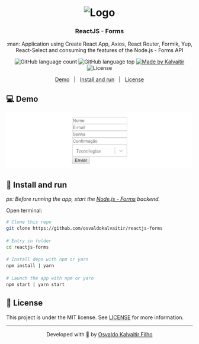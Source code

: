 <h1 align="center">
    <img src="/.github/assets/logo.svg"
    width="200px"
    alt="Logo" />
</h1>

<h3 align="center">
  ReactJS - Forms
</h3>

<p align="center">
  :man: Application using Create React App, Axios, React Router, Formik, Yup, React-Select and consuming the features of the Node.js - Forms API
</p>

<p align="center">
  <img alt="GitHub language count" src="https://img.shields.io/github/languages/count/osvaldokalvaitir/reactjs-forms.svg?color=00A83A">

  <img alt="GitHub language top" src="https://img.shields.io/github/languages/top/osvaldokalvaitir/reactjs-forms.svg?color=00A83A">

  <a href="https://kalvaitir.com/">
    <img alt="Made by Kalvaitir" src="https://img.shields.io/badge/made%20by-Kalvaitir-00A83A">
  </a>

  <img alt="License" src="https://img.shields.io/badge/license-MIT-00A83A">
</p>

<p align="center">
  <a href="#computer-demo">Demo</a>&nbsp;&nbsp;&nbsp;|&nbsp;&nbsp;&nbsp;<a href="#wrench-install-and-run">Install and run</a>&nbsp;&nbsp;&nbsp;|&nbsp;&nbsp;&nbsp;<a href="#memo-license">License</a>
</p>

## :computer: Demo

![Demo](/.github/assets/demo.png)

## :wrench: Install and run

_ps: Before running the app, start the [Node.js - Forms](https://github.com/osvaldokalvaitir/nodejs-forms) backend._

Open terminal:

```sh
# Clone this repo
git clone https://github.com/osvaldokalvaitir/reactjs-forms

# Entry in folder
cd reactjs-forms

# Install deps with npm or yarn
npm install | yarn

# Launch the app with npm or yarn
npm start | yarn start
```

## :memo: License

This project is under the MIT license. See [LICENSE](/LICENSE) for more information.

---

<p align="center">
Developed with 💚 by <a href="https://www.linkedin.com/in/osvaldokalvaitir">Osvaldo Kalvaitir Filho</a>
</p>